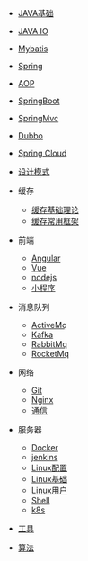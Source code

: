 ﻿
* [JAVA基础](/java/java-base/)

* [JAVA IO](/java/java-io/)
* [Mybatis](/java/java-mybatis/)
* [Spring](/java/spring/)
* [AOP](/java/spring-aop/)
* [SpringBoot](/java/java/spring/SpringBoot.md)
* [SpringMvc](/java/java/spring/SpringMvc.md)
* [Dubbo](/java/dubbo/)

* [Spring Cloud](/java/springcloud/)
* [设计模式](/java/java-gof/gof.md)
* 缓存
    * [缓存基础理论](/java/cache/1-cache-base)
    * [缓存常用框架](/java/cache/2-cache-api)
	
    
* 前端
	* [Angular](/java/frontend/angular)
	* [Vue](/java/frontend/vue)
	* [nodejs](/java/frontend/nodejs)
	* [小程序](/java/frontend/wechatSmall)
* 消息队列
	* [ActiveMq](/java/message/activeMq)
	* [Kafka](/java/message/kafka)
	* [RabbitMq](/java/message/RabbitMq)
	* [RocketMq](/java/message/rocketmq)
* 网络
	* [Git](/java/network/git)
	* [Nginx](/java/network/nginx)
	* [通信](/java/network/network)
* 服务器
	* [Docker](/java/server/docker)
	* [jenkins](/java/server/jenkins.md)
	* [Linux配置](/java/server/linuxConfig)
	* [Linux基础](/java/server/linuxBase)
	* [Linux用户](/java/server/linuxUser)
	* [Shell](/java/server/shell)
	* [k8s](/java/server/k8s)	
* [工具](/java/tool/)
    
* [算法](/java/algorithm/algorith)

<footer id="mb-footer"></footer>